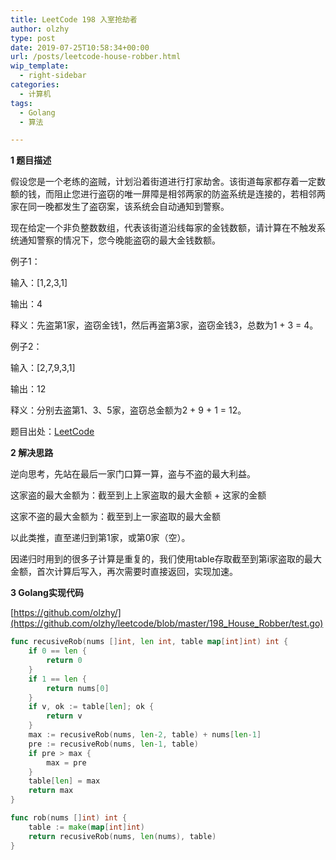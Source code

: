 ```yaml
---
title: LeetCode 198 入室抢劫者
author: olzhy
type: post
date: 2019-07-25T10:58:34+00:00
url: /posts/leetcode-house-robber.html
wip_template:
  - right-sidebar
categories:
  - 计算机
tags:
  - Golang
  - 算法

---
```

**1 题目描述**
  
假设您是一个老练的盗贼，计划沿着街道进行打家劫舍。该街道每家都存着一定数额的钱，而阻止您进行盗窃的唯一屏障是相邻两家的防盗系统是连接的，若相邻两家在同一晚都发生了盗窃案，该系统会自动通知到警察。
  
现在给定一个非负整数数组，代表该街道沿线每家的金钱数额，请计算在不触发系统通知警察的情况下，您今晚能盗窃的最大金钱数额。

例子1：
  
输入：[1,2,3,1]
  
输出：4
  
释义：先盗第1家，盗窃金钱1，然后再盗第3家，盗窃金钱3，总数为1 + 3 = 4。

例子2：
  
输入：[2,7,9,3,1]
  
输出：12
  
释义：分别去盗第1、3、5家，盗窃总金额为2 + 9 + 1 = 12。

题目出处：[LeetCode](https://leetcode.com/problems/house-robber/)

**2 解决思路**
  
逆向思考，先站在最后一家门口算一算，盗与不盗的最大利益。
  
这家盗的最大金额为：截至到上上家盗取的最大金额 + 这家的金额
  
这家不盗的最大金额为：截至到上一家盗取的最大金额
  
以此类推，直至递归到第1家，或第0家（空）。
  
因递归时用到的很多子计算是重复的，我们使用table存取截至到第i家盗取的最大金额，首次计算后写入，再次需要时直接返回，实现加速。

**3 Golang实现代码**

[https://github.com/olzhy/](https://github.com/olzhy/leetcode/blob/master/198_House_Robber/test.go)

```go
func recusiveRob(nums []int, len int, table map[int]int) int {
    if 0 == len {
        return 0
    }
    if 1 == len {
        return nums[0]
    }
    if v, ok := table[len]; ok {
        return v
    }
    max := recusiveRob(nums, len-2, table) + nums[len-1]
    pre := recusiveRob(nums, len-1, table)
    if pre > max {
        max = pre
    }
    table[len] = max
    return max
}

func rob(nums []int) int {
    table := make(map[int]int)
    return recusiveRob(nums, len(nums), table)
}
```